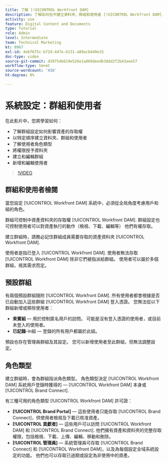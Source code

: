 ```yaml
---
title: 了解 [!UICONTROL Workfront DAM]
description: 了解如何在中建立資料夾、群組和使用者 [!UICONTROL Workfront DAM]. 了解使用者角色類型，並授予資料夾權限。
activity: use
feature: Digital Content and Documents
type: Tutorial
role: Admin
level: Intermediate
team: Technical Marketing
kt: 8967
exl-id: 4ebf675c-b72d-447e-b131-a89acb449e15
doc-type: video
source-git-commit: d39754b619e526e1a869deedb38dd2f2b43aee57
workflow-type: tm+mt
source-wordcount: '416'
ht-degree: 0%

---
```


# 系統設定：群組和使用者

在此影片中，您將學習如何：

* 了解群組設定如何影響資產的存取權
* 以特定順序建立資料夾、群組和使用者
* 了解使用者角色類型
* 將權限授予資料夾
* 建立和編輯群組
* 新增和編輯使用者

>[!VIDEO](https://video.tv.adobe.com/v/335230/?quality=12)

## 群組和使用者檢閱

當您設定 [!UICONTROL Workfront DAM] 系統中，必須從全局角度考慮用戶和組的角色。

群組可控制中資產資料夾的存取權 [!UICONTROL Workfront DAM]. 群組設定也可控制使用者可以對資產執行的動作（檢視、下載、編輯等） 他們有權存取。

建立群組時，請務必記住群組成員需要存取的資產資料夾 [!UICONTROL Workfront DAM].

使用者是指已登入 [!UICONTROL Workfront DAM]. 使用者無法存取 [!UICONTROL Workfront DAM] 除非它們被指派給群組。 使用者可以屬於多個群組，視其需求而定。

## 預設群組

有兩個預設群組隨附 [!UICONTROL Workfront DAM]. 所有使用者都會根據是否已自動加入這些群組 [!UICONTROL Workfront DAM] 登入憑證。 您無法從以下群組新增或移除使用者：

* **來賓組** — 用於控制匿名用戶的訪問。 可能是沒有登入憑證的使用者，或目前未登入的使用者。
* **已記錄**-In組 — 登錄的所有用戶都屬於此組。

預設也存在管理員群組及其設定。 您可以新增使用者至此群組，但無法調整設定。

## 角色類型

建立群組時，會為群組指派角色類型。 角色類型決定 [!UICONTROL Workfront DAM] 系統用戶登錄時獲得的 —  [!UICONTROL Workfront DAM] 本身或 [!UICONTROL Brand Connect].

有三種可用的角色類型 [!UICONTROL Workfront DAM] 許可證：

* **[!UICONTROL Brand Portal]** — 這些使用者只能存取 [!UICONTROL Brand Connect]，供使用者檢視及下載已核准資產。
* **[!UICONTROL 貢獻者]** — 這些用戶可以訪問 [!UICONTROL Workfront DAM] 和 [!UICONTROL Brand Connect]. 他們擁有資產和資料夾的完整存取權限，包括檢視、下載、上傳、編輯、移動和刪除。
* **[!UICONTROL 管理員]** — 系統管理員可存取 [!UICONTROL Brand Connect] 和 [!UICONTROL Workfront DAM]，以及為每個設定全域系統設定的功能。 他們也可以存取已過期或設定為非使用中的資產。

<!-- 
Learn more graphic & documentation article link, below
* Understanding the difference between Workfront licenses and Workfront DAM role types
* -->
